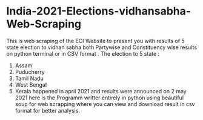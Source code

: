 # India-2021-Elections-vidhansabha-Web-Scraping
This is web scraping of the ECI Website to present you with results of 5 state election to vidhan sabha  both Partywise and Constituency wise results on python terminal or in CSV format .
The election to 5 state :
1. Assam 
2. Puducherry
3. Tamil Nadu
4. West Bengal
5. Kerala
happened in april 2021 and results were announced on 2 may 2021 here is the Programm writter entirely in python using beautiful soup 
for web scrapping where you can view and download result in csv format for better analysis.
